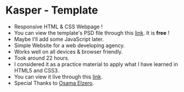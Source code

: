 # Kasper - Template
<ul>
  <li>Responsive HTML &amp; CSS Webpage !</li>
  <li>You can view the template's PSD file through this <a href="https://www.graphberry.com/item/kasper-one-page-psd-template" target="_blank">link</a>. It is <b>free</b> !</li>
  <li>Maybe I'll add some JavaScript later.</li>
  <li>Simple Website for a web developing agency.</li>
  <li>Works well on all devices &amp; browser friendly.</li>
  <li>Took around 22 hours.</li>
  <li>I considered it as a practice material to apply what I have learned in HTML5 and CSS3.</li>
  <li>You can view it live through this <a href="https://philopaterhany.github.io/Kasper-Template-Two/" target="_blank">link</a>.</li>
  <li>Special Thanks to <a href="https://www.youtube.com/c/ElzeroInfo" target="_blank">Osama Elzero</a>.</li>
</ul>
